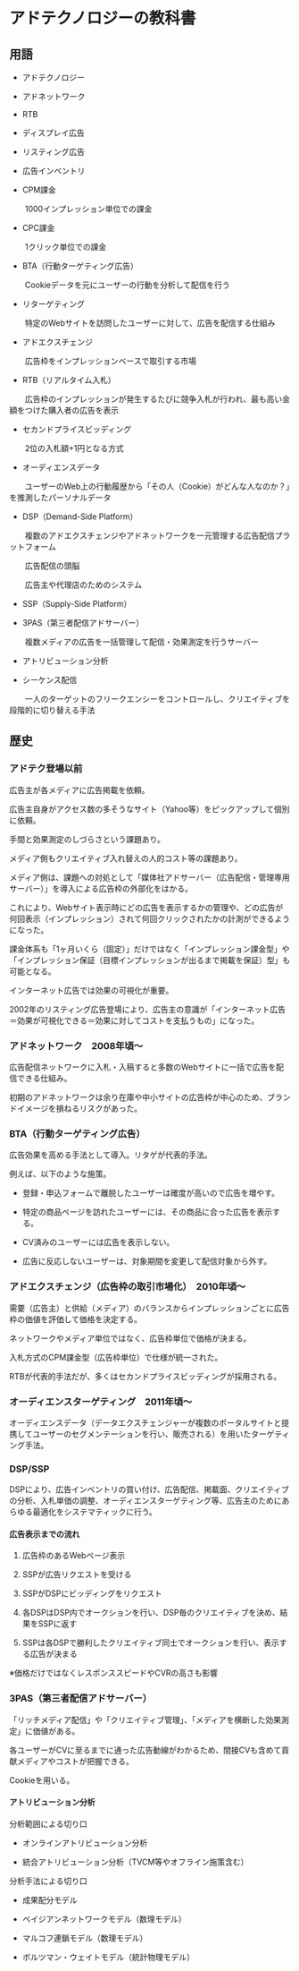 # アドテクノロジーの教科書

## 用語

- アドテクノロジー

- アドネットワーク

- RTB

- ディスプレイ広告

- リスティング広告

- 広告インベントリ

- CPM課金

　　1000インプレッション単位での課金

- CPC課金

　　1クリック単位での課金
 
- BTA（行動ターゲティング広告）

　　Cookieデータを元にユーザーの行動を分析して配信を行う
  
 - リターゲティング
 
　　特定のWebサイトを訪問したユーザーに対して、広告を配信する仕組み

- アドエクスチェンジ

　　広告枠をインプレッションベースで取引する市場

- RTB（リアルタイム入札）

　　広告枠のインプレッションが発生するたびに競争入札が行われ、最も高い金額をつけた購入者の広告を表示

- セカンドプライスビッディング

　　2位の入札額+1円となる方式

- オーディエンスデータ

　　ユーザーのWeb上の行動履歴から「その人（Cookie）がどんな人なのか？」を推測したパーソナルデータ

- DSP（Demand-Side Platform）

　　複数のアドエクスチェンジやアドネットワークを一元管理する広告配信プラットフォーム

　　広告配信の頭脳

　　広告主や代理店のためのシステム

- SSP（Supply-Side Platform）

- 3PAS（第三者配信アドサーバー）

　　複数メディアの広告を一括管理して配信・効果測定を行うサーバー

- アトリビューション分析

- シーケンス配信

　　一人のターゲットのフリークエンシーをコントロールし、クリエイティブを段階的に切り替える手法




## 歴史

### アドテク登場以前

広告主が各メディアに広告掲載を依頼。

広告主自身がアクセス数の多そうなサイト（Yahoo等）をピックアップして個別に依頼。

手間と効果測定のしづらさという課題あり。

メディア側もクリエイティブ入れ替えの人的コスト等の課題あり。

メディア側は、課題への対処として「媒体社アドサーバー（広告配信・管理専用サーバー）」を導入による広告枠の外部化をはかる。

これにより、Webサイト表示時にどの広告を表示するかの管理や、どの広告が何回表示（インプレッション）されて何回クリックされたかの計測ができるようになった。

課金体系も「1ヶ月いくら（固定）」だけではなく「インプレッション課金型」や「インプレッション保証（目標インプレッションが出るまで掲載を保証）型」も可能となる。

インターネット広告では効果の可視化が重要。

2002年のリスティング広告登場により、広告主の意識が「インターネット広告＝効果が可視化できる＝効果に対してコストを支払うもの」になった。

### アドネットワーク　2008年頃〜

広告配信ネットワークに入札・入稿すると多数のWebサイトに一括で広告を配信できる仕組み。

初期のアドネットワークは余り在庫や中小サイトの広告枠が中心のため、ブランドイメージを損ねるリスクがあった。

### BTA（行動ターゲティング広告）

広告効果を高める手法として導入。リタゲが代表的手法。

例えば、以下のような施策。

- 登録・申込フォームで離脱したユーザーは確度が高いので広告を増やす。

- 特定の商品ページを訪れたユーザーには、その商品に合った広告を表示する。

- CV済みのユーザーには広告を表示しない。

- 広告に反応しないユーザーは、対象期間を変更して配信対象から外す。

### アドエクスチェンジ（広告枠の取引市場化）　2010年頃〜

需要（広告主）と供給（メディア）のバランスからインプレッションごとに広告枠の価値を評価して価格を決定する。

ネットワークやメディア単位ではなく、広告枠単位で価格が決まる。

入札方式のCPM課金型（広告枠単位）で仕様が統一された。

RTBが代表的手法だが、多くはセカンドプライスビッディングが採用される。

### オーディエンスターゲティング　2011年頃〜

オーディエンスデータ（データエクスチェンジャーが複数のポータルサイトと提携してユーザーのセグメンテーションを行い、販売される）を用いたターゲティング手法。

### DSP/SSP

DSPにより、広告インベントリの買い付け、広告配信、掲載面、クリエイティブの分析、入札単価の調整、オーディエンスターゲティング等、広告主のためにあらゆる最適化をシステマティックに行う。

#### 広告表示までの流れ

1. 広告枠のあるWebページ表示

2. SSPが広告リクエストを受ける

3. SSPがDSPにビッディングをリクエスト

4. 各DSPはDSP内でオークションを行い、DSP毎のクリエイティブを決め、結果をSSPに返す

5. SSPは各DSPで勝利したクリエイティブ同士でオークションを行い、表示する広告が決まる

※価格だけではなくレスポンススピードやCVRの高さも影響

### 3PAS（第三者配信アドサーバー）

「リッチメディア配信」や「クリエイティブ管理」、「メディアを横断した効果測定」に価値がある。

各ユーザーがCVに至るまでに通った広告動線がわかるため、間接CVも含めて貢献メディアやコストが把握できる。

Cookieを用いる。

#### アトリビューション分析

分析範囲による切り口

- オンラインアトリビューション分析

- 統合アトリビューション分析（TVCM等やオフライン施策含む）

分析手法による切り口

- 成果配分モデル

- ベイジアンネットワークモデル（数理モデル）

- マルコフ連鎖モデル（数理モデル）

- ボルツマン・ウェイトモデル（統計物理モデル）




